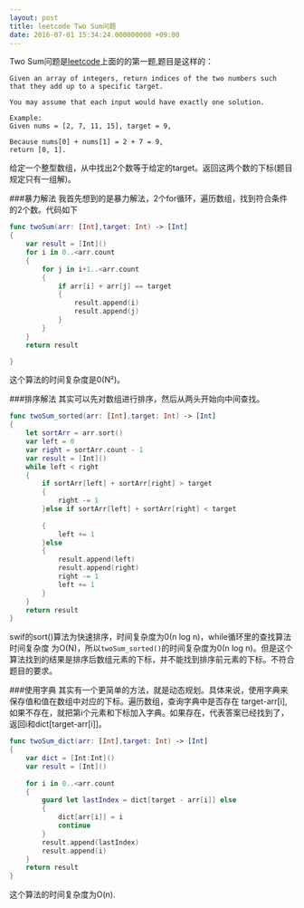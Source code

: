 ```yaml
---
layout: post
title: leetcode Two Sum问题
date: 2016-07-01 15:34:24.000000000 +09:00
---
```


Two Sum问题是[leetcode](https://leetcode.com/problems/two-sum/)上面的的第一题,题目是这样的：

```
Given an array of integers, return indices of the two numbers such that they add up to a specific target.

You may assume that each input would have exactly one solution.

Example:
Given nums = [2, 7, 11, 15], target = 9,

Because nums[0] + nums[1] = 2 + 7 = 9,
return [0, 1].
```

给定一个整型数组，从中找出2个数等于给定的target。返回这两个数的下标(题目规定只有一组解)。
 
###暴力解法
我首先想到的是暴力解法，2个for循环，遍历数组，找到符合条件的2个数。代码如下

``` swift
func twoSum(arr: [Int],target: Int) -> [Int]
{
    var result = [Int]()
    for i in 0..<arr.count
    {
        for j in i+1..<arr.count
        {
            if arr[i] + arr[j] == target
            {
                result.append(i)
                result.append(j)
            }
        }
    }
    return result

}
```

这个算法的时间复杂度是0(N²)。


###排序解法
其实可以先对数组进行排序，然后从两头开始向中间查找。

``` swift
func twoSum_sorted(arr: [Int],target: Int) -> [Int]
{
    let sortArr = arr.sort()
    var left = 0
    var right = sortArr.count - 1
    var result = [Int]()
    while left < right
    {
        if sortArr[left] + sortArr[right] > target
        {
            right -= 1
        }else if sortArr[left] + sortArr[right] < target
       
        {
            left += 1
        }else
        {
            result.append(left)
            result.append(right)
            right -= 1
            left += 1
        }
    }
    return result
}
```

swif的sort()算法为快速排序，时间复杂度为0(n log n)，while循环里的查找算法时间复杂度 为O(N)，所以`twoSum_sorted()`的时间复杂度为0(n log n)。但是这个算法找到的结果是排序后数组元素的下标，并不能找到排序前元素的下标。不符合题目的要求。


###使用字典
其实有一个更简单的方法，就是动态规划。具体来说，使用字典来保存值和值在数组中对应的下标。遍历数组，查询字典中是否存在 target-arr[i],如果不存在，就把第i个元素和下标加入字典。如果存在，代表答案已经找到了，返回i和dict[target-arr[i]]。

``` swift
func twoSum_dict(arr: [Int],target: Int) -> [Int]
{
    var dict = [Int:Int]()
    var result = [Int]()
    
    for i in 0..<arr.count
    {
        guard let lastIndex = dict[target - arr[i]] else
        {
            dict[arr[i]] = i
            continue
        }
        result.append(lastIndex)
        result.append(i)
    }
    return result
}
```

这个算法的时间复杂度为O(n).


